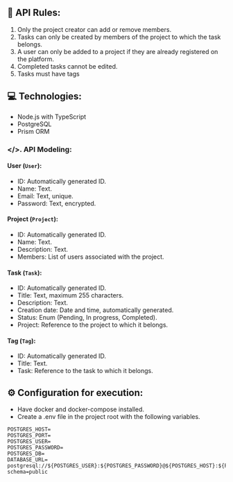## 📖 API Rules:

1. Only the project creator can add or remove members.
2. Tasks can only be created by members of the project to which the task belongs.
3. A user can only be added to a project if they are already registered on the platform.
4. Completed tasks cannot be edited.
5. Tasks must have tags

## 💻 Technologies:

- Node.js with TypeScript
- PostgreSQL
- Prism ORM

### </>. API Modeling:

#### User (`User`):

- ID: Automatically generated ID.
- Name: Text.
- Email: Text, unique.
- Password: Text, encrypted.

#### Project (`Project`):

- ID: Automatically generated ID.
- Name: Text.
- Description: Text.
- Members: List of users associated with the project.

#### Task (`Task`):

- ID: Automatically generated ID.
- Title: Text, maximum 255 characters.
- Description: Text.
- Creation date: Date and time, automatically generated.
- Status: Enum (Pending, In progress, Completed).
- Project: Reference to the project to which it belongs.

#### Tag (`Tag`):

- ID: Automatically generated ID.
- Title: Text.
- Task: Reference to the task to which it belongs.

## ⚙️ Configuration for execution:

- Have docker and docker-compose installed.
- Create a .env file in the project root with the following variables.
```
POSTGRES_HOST= 
POSTGRES_PORT= 
POSTGRES_USER= 
POSTGRES_PASSWORD= 
POSTGRES_DB= 
DATABASE_URL= postgresql://${POSTGRES_USER}:${POSTGRES_PASSWORD}@${POSTGRES_HOST}:${POSTGRES_PORT}/${POSTGRES_DB}?schema=public
```


